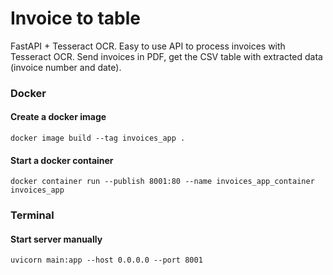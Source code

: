 # Invoice to table
FastAPI + Tesseract OCR. Easy to use API to process invoices with Tesseract OCR. Send invoices in PDF, get the CSV table with extracted data (invoice number and date).


### Docker

#### Create a docker image
`docker image build --tag invoices_app .`

#### Start a docker container
`docker container run --publish 8001:80 --name invoices_app_container invoices_app`


### Terminal
#### Start server manually
`uvicorn main:app --host 0.0.0.0 --port 8001`
